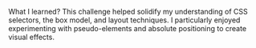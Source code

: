 What I learned?
This challenge helped solidify my understanding of CSS selectors, the box model, and layout techniques. I particularly enjoyed experimenting with pseudo-elements and absolute positioning to create visual effects.

